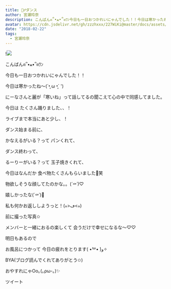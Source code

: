 ```yaml
---
title: 👯‍♂️ダンス
author: 宮瀬玲奈
description: こんばんฅ՞•ﻌ•՞ฅﾜﾝ今日も一日おつかれいにゃんでした！！今日は寒かったね～(´•̥ ω •̥` ')にーなさんと麗が「寒いね」って話してるの聞こえて心の中で同感してました。...
avatar: https://cdn.jsdelivr.net/gh/zzzhxxx/227WiKi@master/docs/assets/photo/avatar/reina.jpg
date: "2018-02-22"
tags:
  - 宮瀬玲奈
---
```


!![](https://cdn.jsdelivr.net/gh/zzzhxxx/227WiKi-image@master/blog-image/reina-2018-02-22_1.jpg)




こんばんฅ՞•ﻌ•՞ฅﾜﾝ



今日も一日おつかれいにゃんでした！！




今日は寒かったね～(´•̥ ω •̥` ')


にーなさんと麗が「寒いね」って話してるの聞こえて心の中で同感してました。











今日は
たくさん踊りました、、！


ライブまで本当にあと少し、！











ダンス始まる前に、

かなえるがいる？って
パンくれて、




ダンス終わって、

るーりーがいる？って
玉子焼きくれて、



今日はなんだか
食べ物たくさんもらいました💓笑



物欲しそうな顔してたのかな。。(*´⚰︎`*﻿)♡



嬉しかったな(*´⚰︎`*﻿)💓








私も何かお返ししようっと！(๑>ڡ<๑)

















前に撮った写真✩











メンバーと一緒におるの楽しくて
会うだけで幸せになるな～♡♡












明日もあるので

お風呂につかって
今日の疲れをとります( •̀ᄇ• ́)ﻭ✧







BYA(ブログ読んでくれてありがとう✩)


おやすれにゃOo｡(｡ρω-｡)✨


ツイート




